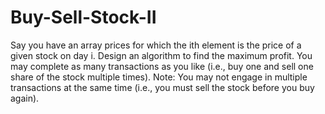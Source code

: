 # Buy-Sell-Stock-II
Say you have an array prices for which the ith element is the price of a given stock on day i.  Design an algorithm to find the maximum profit. You may complete as many transactions as you like (i.e., buy one and sell one share of the stock multiple times).  Note: You may not engage in multiple transactions at the same time (i.e., you must sell the stock before you buy again).
